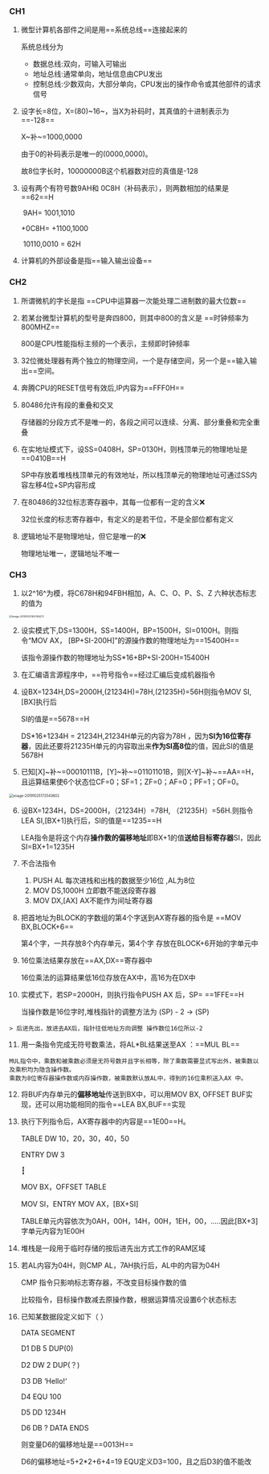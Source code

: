 ### CH1

1. 微型计算机各部件之间是用==系统总线==连接起来的

   系统总线分为

   - 数据总线:双向，可输入可输出
   - 地址总线:通常单向，地址信息由CPU发出
   - 控制总线:少数双向，大部分单向，CPU发出的操作命令或其他部件的请求信号

   

2. 设字长=8位，X=(80)~16~，当X为补码时，其真值的十进制表示为==-128==											  

   X~补~=1000,0000  

   由于0的补码表示是唯一的(0000,0000)。

   故8位字长时，10000000B这个机器数对应的真值是-128

3. 设有两个有符号数9AH和 0C8H（补码表示），则两数相加的结果是 ==62==H

   ​    9AH=    1001,1010

   +0C8H= +1100,1000

   ​               10110,0010  = 62H

4. 计算机的外部设备是指==输入输出设备==

### CH2

1.  所谓微机的字长是指 ==CPU中运算器一次能处理二进制数的最大位数==

2.  若某台微型计算机的型号是奔四800，则其中800的含义是 ==时钟频率为800MHZ==

    800是CPU性能指标主频的一个表示，主频即时钟频率

3.  32位微处理器有两个独立的物理空间，一个是存储空间，另一个是==输入输出==空间。 

4.  奔腾CPU的RESET信号有效后,IP内容为==FFF0H==

5.  80486允许有段的重叠和交叉 

    存储器的分段方式不是唯一的，各段之间可以连续、分离、部分重叠和完全重叠

6. 在实地址模式下，设SS=0408H，SP=0130H，则栈顶单元的物理地址是==0410B==H

   SP中存放着堆栈栈顶单元的有效地址，所以栈顶单元的物理地址可通过SS内容左移4位+SP内容形成

7. 在80486的32位标志寄存器中，其每一位都有一定的含义:x:

   32位长度的标志寄存器中，有定义的是若干位，不是全部位都有定义

8. 逻辑地址不是物理地址，但它是唯一的:x:

   物理地址唯一，逻辑地址不唯一

### CH3

1. 以2^16^为模，将C678H和94FBH相加，A、C、O、P、S、Z 六种状态标志的值为

<img src="C:\Users\16711\AppData\Roaming\Typora\typora-user-images\image-20191025165745672.png" alt="image-20191025165745672" style="zoom:35%;" />

2. 设实模式下,DS=1300H，SS=1400H，BP=1500H，SI=0100H。则指令“MOV AX， [BP+SI-200H]”的源操作数的物理地址为==15400H==

   该指令源操作数的物理地址为SS*16+BP+SI-200H=15400H

3. 在汇编语言源程序中，==符号指令==经过汇编后变成机器指令

4. 设BX=1234H,DS=2000H,(21234H)=78H,(21235H)=56H则指令MOV SI,[BX]执行后

   SI的值是==5678==H

   DS*16+1234H = 21234H,21234H单元的内容为78H ，因为**SI为16位寄存器**，因此还要将21235H单元的内容取出来**作为SI高8位**的值，因此SI的值是5678H

5. 已知[X]~补~=00010111B，[Y]~补~=01101101B，则[X-Y]~补~==AA==H，且运算结果使6个状态位CF=0；SF=1；ZF=0；AF=0；PF=1；OF=0。

 <img src="C:\Users\16711\AppData\Roaming\Typora\typora-user-images\image-20191025172543602.png" alt="image-20191025172543602" style="zoom:50%;" />

6.  设BX=1234H，DS=2000H，（21234H）=78H, （21235H）=56H.则指令LEA SI,[BX+1]执行后，SI的值是==1235==H

    LEA指令是将这个内存**操作数的偏移地址**即BX+1的值**送给目标寄存器**SI，因此SI=BX+1=1235H 

7. 不合法指令

   1. PUSH AL  每次进栈和出栈的数据至少16位 ,AL为8位
   2. MOV DS,1000H   立即数不能送段寄存器 
   3.  MOV DX,[AX]  AX不能作为间址寄存器 

8.  把首地址为BLOCK的字数组的第4个字送到AX寄存器的指令是 ==MOV BX,BLOCK+6==

    第4个字，一共存放8个内存单元，第4个字 存放在BLOCK+6开始的字单元中

9.  16位乘法结果存放在==AX,DX==寄存器中 

    16位乘法的运算结果低16位存放在AX中，高16为在DX中

10.  实模式下，若SP=2000H，则执行指令PUSH AX 后，SP= ==1FFE==H 

      当操作数是16位字时,堆栈指针的调整方法为 (SP) - 2 → (SP) 

    > 后进先出，放进去AX后，指针往低地址方向调整 操作数位16位所以-2

11.  用一条指令完成无符号数乘法，将AL*BL结果送至AX ：==MUL BL==

    MUL指令中，乘数和被乘数必须是无符号数并且字长相等，除了乘数需要显式写出外，被乘数以及乘积均为隐含操作数。
    乘数为8位寄存器操作数或内存操作数，被乘数默认放AL中，得到的16位乘积送入AX 中。 

12.  将BUF内存单元的**偏移地址**传送到BX中，可以用MOV  BX, OFFSET BUF实现，还可以用功能相同的指令==LEA BX,BUF==实现 

13. 执行下列指令后，AX寄存器中的内容是==1E00==H。

    TABLE DW 10，20，30，40，50

    ENTRY DW 3

      ┇

    MOV BX，OFFSET TABLE

    MOV SI，ENTRY
    MOV AX，[BX+SI]

     TABLE单元内容依次为0AH，00H，14H，00H，1EH，00，.....因此[BX+3]字单元内容为1E00H 

14. 堆栈是一段用于临时存储的按后进先出方式工作的RAM区域

15. 若AL内容为04H，则CMP AL，7AH执行后，AL中的内容为04H

    CMP 指令只影响标志寄存器，不改变目标操作数的值

    比较指令，目标操作数减去原操作数，根据运算情况设置6个状态标志	

16. 已知某数据段定义如下（ ）

     DATA SEGMENT

       D1 DB  5 DUP(0)

       D2 DW 2 DUP(？)

       D3 DB  ‘Hello!‘

       D4 EQU 100

       D5 DD  1234H

       D6 DB  ?
      DATA ENDS

    则变量D6的偏移地址是==0013H==

    D6的偏移地址=5+2*2+6+4=19  EQU定义D3=100，且之后D3的值不能改
